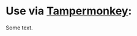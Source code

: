 # Use via [Tampermonkey](https://chrome.google.com/webstore/detail/tampermonkey/dhdgffkkebhmkfjojejmpbldmpobfkfo?hl=en):
Some text.
